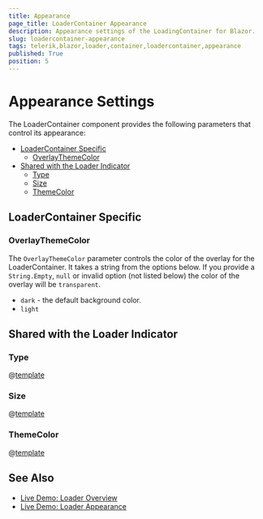 ```yaml
---
title: Appearance
page_title: LoaderContainer Appearance
description: Appearance settings of the LoadingContainer for Blazor.
slug: loadercontainer-appearance
tags: telerik,blazor,loader,container,loadercontainer,appearance
published: True
position: 5
---
```


# Appearance Settings

The LoaderContainer component provides the following parameters that control its appearance:

* [LoaderContainer Specific](#loadercontainer-specific)
    * [OverlayThemeColor](#overlaythemecolor)
* [Shared with the Loader Indicator](#shared-with-the-loader-indicator)
    * [Type](#type)
    * [Size](#size)
    * [ThemeColor](#themecolor)

## LoaderContainer Specific

### OverlayThemeColor

The `OverlayThemeColor` parameter controls the color of the overlay for the LoaderContainer. It takes a string from the options below. If you provide a `String.Empty`, `null` or invalid option (not listed below) the color of the overlay will be `transparent`.

* `dark` - the default background color.
* `light`

## Shared with the Loader Indicator

### Type

@[template](/_contentTemplates/loaders/type.md#loaders-type)

### Size

@[template](/_contentTemplates/loaders/size.md#loaders-size)

### ThemeColor

@[template](/_contentTemplates/loaders/themeColor.md#loaders-theme-color)

## See Also

  * [Live Demo: Loader Overview](https://demos.telerik.com/blazor-ui/loader/overview)
  * [Live Demo: Loader Appearance](https://demos.telerik.com/blazor-ui/loader/appearance)
